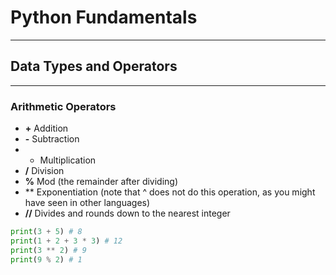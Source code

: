 # Python Fundamentals
----


## Data Types and Operators 
---
### Arithmetic Operators

*  **+** Addition
*  **-** Subtraction
*  *  Multiplication
*  **/** Division
*  **%** Mod (the remainder after dividing)
*  **  Exponentiation (note that ^ does not do this operation, as you might have seen in other languages)
*  **//** Divides and rounds down to the nearest integer

```py
print(3 + 5) # 8
print(1 + 2 + 3 * 3) # 12
print(3 ** 2) # 9
print(9 % 2) # 1
```
